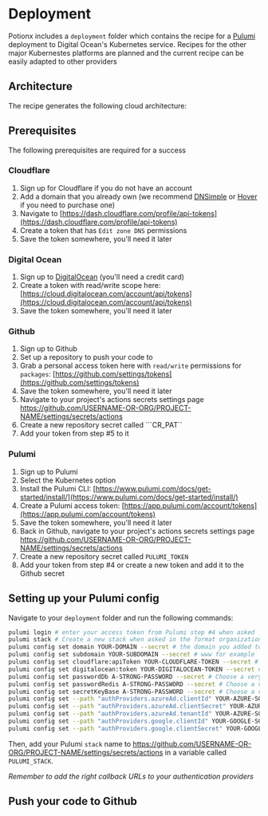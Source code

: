 # Deployment
Potionx includes a ```deployment``` folder which contains the recipe for a [Pulumi](https://www.pulumi.com/) deployment to Digital Ocean's Kubernetes service.
Recipes for the other major Kubernestes platforms are planned and the current recipe can be easily adapted to other providers

## Architecture
The recipe generates the following cloud architecture:

## Prerequisites
The following prerequisites are required for a success

### Cloudflare
1. Sign up for Cloudflare if you do not have an account
2. Add a domain that you already own (we recommend [DNSimple](https://dnsimple.com/) or [Hover](https://www.hover.com/) if you need to purchase one)
3. Navigate to [https://dash.cloudflare.com/profile/api-tokens](https://dash.cloudflare.com/profile/api-tokens)
4. Create a token that has ```Edit zone DNS``` permissions
5. Save the token somewhere, you'll need it later

### Digital Ocean
1. Sign up to [DigitalOcean](https://digitalocean.com) (you'll need a credit card)
2. Create a token with read/write scope here: [https://cloud.digitalocean.com/account/api/tokens](https://cloud.digitalocean.com/account/api/tokens)
3. Save the token somewhere, you'll need it later

### Github
1. Sign up to Github
2. Set up a repository to push your code to
3. Grab a personal access token here with ```read/write``` permissions for ```packages```: [https://github.com/settings/tokens](https://github.com/settings/tokens)
4. Save the token somewhere, you'll need it later
5. Navigate to your project's actions secrets settings page https://github.com/USERNAME-OR-ORG/PROJECT-NAME/settings/secrets/actions
6. Create a new repository secret called ```CR_PAT``
7. Add your token from step #5 to it

### Pulumi
1. Sign up to Pulumi
2. Select the Kubernetes option
3. Install the Pulumi CLI: [https://www.pulumi.com/docs/get-started/install/](https://www.pulumi.com/docs/get-started/install/)
4. Create a Pulumi access token: [https://app.pulumi.com/account/tokens](https://app.pulumi.com/account/tokens)
5. Save the token somewhere, you'll need it later
6. Back in Github, navigate to your project's actions secrets settings page https://github.com/USERNAME-OR-ORG/PROJECT-NAME/settings/secrets/actions
7. Create a new repository secret called ```PULUMI_TOKEN```
8. Add your token from step #4 or create a new token and add it to the Github secret

## Setting up your Pulumi config
Navigate to your ```deployment``` folder and run the following commands:
```sh
pulumi login # enter your access token from Pulumi step #4 when asked
pulumi stack # Create a new stack when asked in the format organization-name/stack, where organization-name is your username by default
pulumi config set domain YOUR-DOMAIN --secret # the domain you added to Cloudflare
pulumi config set subdomain YOUR-SUBDOMAIN --secret # www for example
pulumi config set cloudflare:apiToken YOUR-CLOUDFLARE-TOKEN --secret # from step 5 of the Cloudflare set up
pulumi config set digitalocean:token YOUR-DIGITALOCEAN-TOKEN --secret # from step 3 of the DigitalOcean set up
pulumi config set passwordDb A-STRONG-PASSWORD --secret # Choose a very strong password for your database user, mix phx.gen.secret can help
pulumi config set passwordRedis A-STRONG-PASSWORD --secret # Choose a very strong password for your Redis user, mix phx.gen.secret can help
pulumi config set secretKeyBase A-STRONG-PASSWORD --secret # Choose a very strong password for your Redis user, mix phx.gen.secret can help
pulumi config set --path "authProviders.azureAd.clientId" YOUR-AZURE-SOCIAL-LOGIN-CLIENT-ID --secret
pulumi config set --path "authProviders.azureAd.clientSecret" YOUR-AZURE-SOCIAL-LOGIN-CLIENT-SECRET --secret
pulumi config set --path "authProviders.azureAd.tenantId" YOUR-AZURE-SOCIAL-LOGIN-TENANT-ID --secret
pulumi config set --path "authProviders.google.clientId" YOUR-GOOGLE-SOCIAL-LOGIN-CLIENT-ID --secret
pulumi config set --path "authProviders.google.clientSecret" YOUR-GOOGLE-SOCIAL-LOGIN-CLIENT-SECRET --secret
```
Then, add your Pulumi ```stack``` name to https://github.com/USERNAME-OR-ORG/PROJECT-NAME/settings/secrets/actions in a variable called ```PULUMI_STACK```.

*Remember to add the right callback URLs to your authentication providers*

## Push your code to Github
